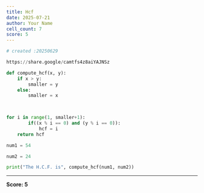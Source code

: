 ```yaml
---
title: Hcf
date: 2025-07-21
author: Your Name
cell_count: 7
score: 5
---
```


```python
# created :20250629
```


```python
https://share.google/camtfs4z8aiYAJNSz
```


```python
def compute_hcf(x, y):
    if x > y:
        smaller = y
    else:
        smaller = x
    



```


```python
for i in range(1, smaller+1):
        if((x % i == 0) and (y % i == 0)):
            hcf = i 
    return hcf
```


```python
num1 = 54 
```


```python
num2 = 24
```


```python
print("The H.C.F. is", compute_hcf(num1, num2))
```


---
**Score: 5**